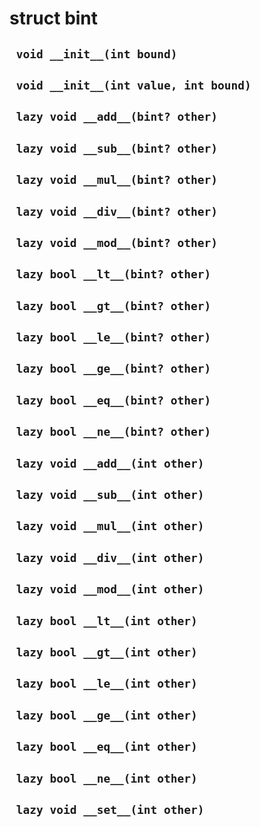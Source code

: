 # struct bint


## ` void __init__(int bound)`


## ` void __init__(int value, int bound)`


## ` lazy void __add__(bint? other)`


## ` lazy void __sub__(bint? other)`


## ` lazy void __mul__(bint? other)`


## ` lazy void __div__(bint? other)`


## ` lazy void __mod__(bint? other)`


## ` lazy bool __lt__(bint? other)`


## ` lazy bool __gt__(bint? other)`


## ` lazy bool __le__(bint? other)`


## ` lazy bool __ge__(bint? other)`


## ` lazy bool __eq__(bint? other)`


## ` lazy bool __ne__(bint? other)`


## ` lazy void __add__(int other)`


## ` lazy void __sub__(int other)`


## ` lazy void __mul__(int other)`


## ` lazy void __div__(int other)`


## ` lazy void __mod__(int other)`


## ` lazy bool __lt__(int other)`


## ` lazy bool __gt__(int other)`


## ` lazy bool __le__(int other)`


## ` lazy bool __ge__(int other)`


## ` lazy bool __eq__(int other)`


## ` lazy bool __ne__(int other)`


## ` lazy void __set__(int other)`





